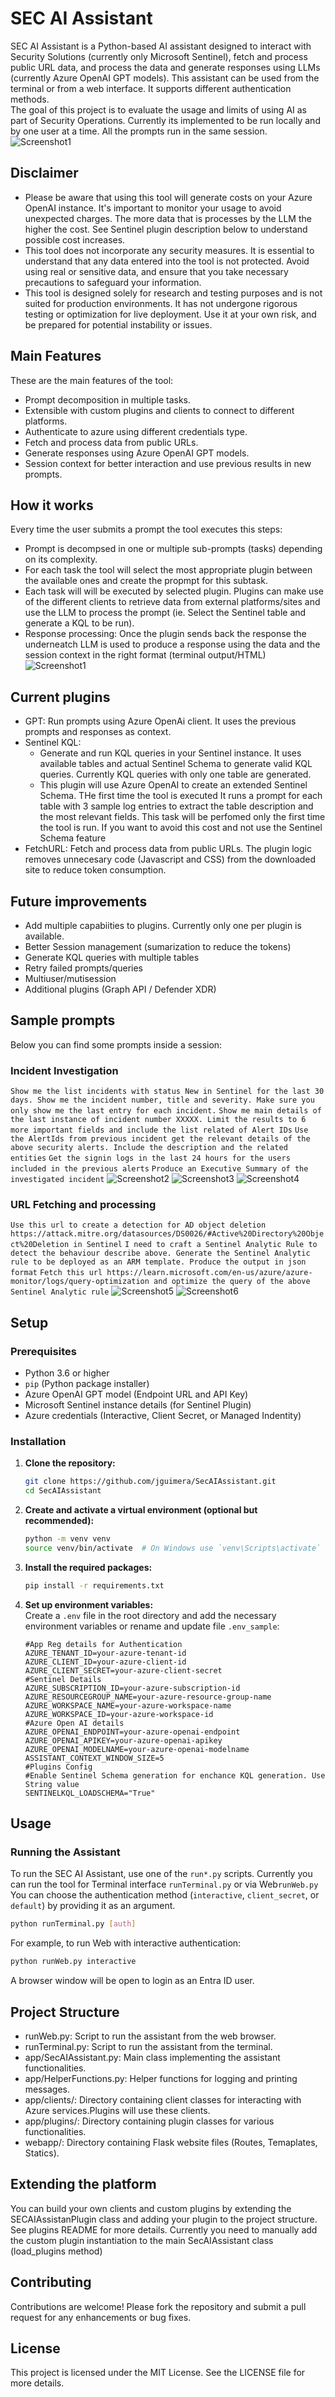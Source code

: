 # SEC AI Assistant  
  
SEC AI Assistant is a Python-based AI assistant designed to interact with Security Solutions (currently only Microsoft Sentinel), fetch and process public URL data, and process the data and generate responses using LLMs (currently Azure OpenAI GPT models). This assistant can be used from the terminal or from a web interface. It supports different authentication methods.  
The goal of this project is to evaluate the usage and limits of using AI as part of Security Operations.
Currently its implemented to be run locally and by one user at a time. All the prompts run in the same session. 
![Screenshot1](./images/SECAIAssistant-Home.png)
## Disclaimer
- Please be aware that using this tool will generate costs on your Azure OpenAI instance. It's important to monitor your usage to avoid unexpected charges. The more data that is processes by the LLM the higher the cost. See Sentinel plugin description below to understand possible cost increases. 
- This tool does not incorporate any security measures. It is essential to understand that any data entered into the tool is not protected. Avoid using real or sensitive data, and ensure that you take necessary precautions to safeguard your information.
- This tool is designed solely for research and testing purposes and is not suited for production environments. It has not undergone rigorous testing or optimization for live deployment. Use it at your own risk, and be prepared for potential instability or issues.
## Main Features  
These are the main features of the tool:  
- Prompt decomposition in multiple tasks.
- Extensible with custom plugins and clients to connect to different platforms. 
- Authenticate to azure using different credentials type.  
- Fetch and process data from public URLs.  
- Generate responses using Azure OpenAI GPT models.  
- Session context for better interaction and use previous results in new prompts.  
## How it works
Every time the user submits a prompt the tool executes this steps:
- Prompt is decompsed in one or multiple sub-prompts (tasks) depending on its complexity. 
- For each task the tool will select the most appropriate plugin between the available ones and create the propmpt for this subtask.
- Each task will will be executed by selected plugin. Plugins can make use of the different clients to retrieve data from external platforms/sites and use the LLM to process the prompt (ie. Select the Sentinel table and generate a KQL to be run). 
- Response processing: Once the plugin sends back the response the underneatch LLM is used to produce a response using the data and the session context in the right format (terminal output/HTML)
![Screenshot1](./images/SECAIAssistant-PromptFlow.png)

## Current plugins  
  
- GPT: Run prompts using Azure OpenAi client. It uses the previous prompts and responses as context.
- Sentinel KQL: 
    - Generate and run KQL queries in your Sentinel instance. It uses available tables and actual Sentinel Schema to generate valid KQL queries. Currently KQL queries with only one table are generated. 
    - This plugin will use Azure OpenAI to create an extended Sentinel Schema. THe first time the tool is executed It runs a prompt for each table with 3 sample log entries to extract the table description and the most relevant fields. This task will be perfomed only the first time the tool is run. If you want to avoid this cost and not use the Sentinel Schema feature
- FetchURL: Fetch and process data from public URLs. The plugin logic removes unnecesary code (Javascript and CSS) from the downloaded site to reduce token consumption.

## Future improvements
- Add multiple capabiities to plugins. Currently only one per plugin is available.
- Better Session management (sumarization to reduce the tokens)
- Generate KQL queries with multiple tables
- Retry failed prompts/queries 
- Multiuser/mutisession
- Additional plugins (Graph API / Defender XDR)
  
## Sample prompts    
Below you can find some prompts inside a session:
### Incident Investigation
`Show me the list incidents with status New in Sentinel for the last 30 days. Show me the incident number, title and severity. Make sure you only show me the last entry for each incident.`
`Show me main details of the last instance of incident number XXXXX. Limit the results to 6 more important fields and include the list related of Alert IDs`
`Use the AlertIds from previous incident get the relevant details of the above security alerts. Include the description and the related entities`
`Get the signin logs in the last 24 hours for the users included in the previous alerts`
`Produce an Executive Summary of the investigated incident` 
![Screenshot2](./images/SECAIAssistant-AlertDetails.png)
![Screenshot3](./images/SECAIAssistant-SigninLogs.png)
![Screenshot4](./images/SECAIAssistant-ExecutiveSummary.png)
### URL Fetching and processing
`Use this url to create a detection for AD object deletion https://attack.mitre.org/datasources/DS0026/#Active%20Directory%20Object%20Deletion in Sentinel`
`I need to craft a Sentinel Analytic Rule to detect the behaviour describe above. Generate the Sentinel Analytic rule to be deployed as an ARM template. Produce the output in json format`
`Fetch this url https://learn.microsoft.com/en-us/azure/azure-monitor/logs/query-optimization and optimize the query of the above Sentinel Analytic rule`
![Screenshot5](./images/SECAIAssistant-AnalyticRuleGeneration1.png)
![Screenshot6](./images/SECAIAssistant-AnalyticRuleGeneration2.png)

## Setup  
  
### Prerequisites  
  
- Python 3.6 or higher  
- `pip` (Python package installer)  
- Azure OpenAI GPT model (Endpoint URL and API Key)
- Microsoft Sentinel instance details (for Sentinel Plugin)
- Azure credentials (Interactive, Client Secret, or Managed Indentity)  

  
### Installation  
  
1. **Clone the repository:**  
    ```bash  
    git clone https://github.com/jguimera/SecAIAssistant.git  
    cd SecAIAssistant
    ```  
  
2. **Create and activate a virtual environment (optional but recommended):**  
    ```bash  
    python -m venv venv  
    source venv/bin/activate  # On Windows use `venv\Scripts\activate`  
    ```  
  
3. **Install the required packages:**  
    ```bash  
    pip install -r requirements.txt  
    ```  
  
4. **Set up environment variables:**  
    Create a `.env` file in the root directory and add the necessary environment variables or rename and update file `.env_sample`:  
    ```env
    #App Reg details for Authentication  
    AZURE_TENANT_ID=your-azure-tenant-id  
    AZURE_CLIENT_ID=your-azure-client-id  
    AZURE_CLIENT_SECRET=your-azure-client-secret  
    #Sentinel Details
    AZURE_SUBSCRIPTION_ID=your-azure-subscription-id  
    AZURE_RESOURCEGROUP_NAME=your-azure-resource-group-name  
    AZURE_WORKSPACE_NAME=your-azure-workspace-name  
    AZURE_WORKSPACE_ID=your-azure-workspace-id
    #Azure Open AI details  
    AZURE_OPENAI_ENDPOINT=your-azure-openai-endpoint  
    AZURE_OPENAI_APIKEY=your-azure-openai-apikey  
    AZURE_OPENAI_MODELNAME=your-azure-openai-modelname  
    ASSISTANT_CONTEXT_WINDOW_SIZE=5  
    #Plugins Config
    #Enable Sentinel Schema generation for enchance KQL generation. Use String value
    SENTINELKQL_LOADSCHEMA="True"
    ```  
  
## Usage  
  
### Running the Assistant  
  
To run the SEC AI Assistant, use one of the `run*.py` scripts. Currently you can run the tool for Terminal interface `runTerminal.py` or via Web`runWeb.py` You can choose the authentication method (`interactive`, `client_secret`, or `default`) by providing it as an argument.  
  
```bash  
python runTerminal.py [auth]  
```

For example, to run Web with interactive authentication:

```bash  
python runWeb.py interactive  
```
A browser window will be open to login as an Entra ID user. 

## Project Structure
 
- runWeb.py: Script to run the assistant from the web browser.
- runTerminal.py: Script to run the assistant from the terminal.
- app/SecAIAssistant.py: Main class implementing the assistant functionalities.
- app/HelperFunctions.py: Helper functions for logging and printing messages.
- app/clients/: Directory containing client classes for interacting with Azure services.Plugins will use these clients. 
- app/plugins/: Directory containing plugin classes for various functionalities.
- webapp/: Directory containing Flask website files (Routes, Temaplates, Statics).


## Extending the platform

You can build your own clients and custom plugins by extending the SECAIAssistanPlugin class and adding your plugin to the project structure. See plugins README for more details. 
Currently you need to manually add the custom plugin instantiation to the main SecAIAssistant class (load_plugins method)

## Contributing
 
Contributions are welcome! Please fork the repository and submit a pull request for any enhancements or bug fixes.
## License 
This project is licensed under the MIT License. See the LICENSE file for more details.